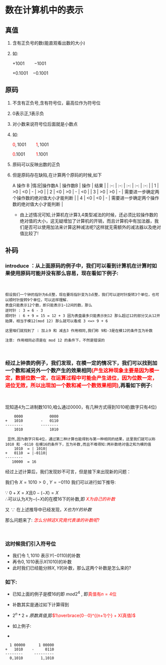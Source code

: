 数在计算机中的表示
================

<h2>真值</h2>

1.  含有正负号的数(能直观看出数的大小)
2.  如:

    $+1001$&nbsp;&nbsp;&nbsp;&nbsp;&nbsp;&nbsp;&nbsp;&nbsp;$-1001$

    $+0.1001$&nbsp;&nbsp;&nbsp;&nbsp;$-0.1001$

<h2>原码</h2>

1.  不含有正负号,含有符号位，最高位作为符号位
2.  0表示正,1表示负
3.  对小数来说符号位后面就是小数点  
4.  如:

    <font color="red">$0$</font>$,1001$&nbsp;&nbsp;&nbsp;&nbsp;&nbsp;&nbsp;&nbsp;&nbsp;<font color="red">$1$</font>$,1001$

    <font color="red">$0$</font>$.1001$&nbsp;&nbsp;&nbsp;&nbsp;&nbsp;&nbsp;&nbsp;&nbsp;&nbsp;<font color="red">$1$</font>$.1001$

5.  原码可以反映出数的正负
6.  但是原码存在缺陷,在计算两个原码的时候,如下
    
    A 操作 B
    |情况|操作数A | 操作数B | 操作 | 结果 | 
    | :-: | :-: | :-: | :-: | :-: |
    | 1  | >0  | <0  | - | >0 |
    | 2  | <0  | >0  | - | <0 |
    | 3  | >0  | >0  | - | 需要进一步确定两个操作数的绝对值大小才能判断 |
    | 4  | <0  | <0  | - | 需要进一步确定两个操作数的绝对值大小才能判断 |

    *   由上述情况可知,计算机在计算3,4类型减法的时候，还必须比较操作数的绝对值的大小，这无疑增加了计算机的开销，而且计算机中有加法器，我们是否可以使用加法来计算这种减法呢?这样就无需额外的减法器以及绝对值比较了!

<h2>补码</h2>

###  introduce ：从上面原码的例子中，我们可以看到计算机在计算时如果使用原码可能并没有那么容易，现在看如下例子:

<br>

    假设我们一个钟的指针为6点整，现在要将指针变为3点整，我们可以逆时针旋转3个单位，也可以顺时针旋转9个单位，可以这样理解.
    表盘只能表示12个数，即只能表示1~12间的数，那么
    逆时针 : 3 = 6 - 3
    顺时针 : 6 + 9 = 15 = 12 + 3 因为表盘最多只能表示到12 那么超过12的部分又从12开始算，相当于模12(mod 12) 那么就可以看成 3 <=> 9 + 6
    
    这里咱们就找到了 : 加上9 和 减去3 作用相同,我们称 9和-3是在模12的条件互为补数
    
    注意: 作用相同必须是在 mod 12 的条件下，不然是错误的


<br>

###  经过上钟表的例子，我们发现，在模一定的情况下，我们可以找到加一个数和减另外一个数产生的效果相同<font style="color:red;">(产生这种现象主要是因为模一定，数据位数一定，在运算过程中可能会产生进位，因为位数一定，进位无效，所以出现加一个数和减一个数效果相同)</font>,再看如下例子:

<br>

现知道4为二进制数1010,咱么通过0000，有几种方式得到1010呢(数字只有4位)

        0000            0000
    +   1010        -   0110
    --------        --------
        1010            1010

     显然,因为数字只有4位，通过第二种计算也能得到与第一种相同的结果，这里我们就可以称 1010 和 -0110 在模16的条件下，互为补数,而且不难得知:两补数绝对值之和为模的值
        1010  = | 1010|
    +   0110  = |-0110|
    --------
       10000  = 16     

经过上述计算后，我们发现妙不可言，但是接下来出现新的问题：

我们令 $X=1010 > 0$ , $Y=-0110$  我们可以进行如下推导:

$\because$
$0 + X = X$且$0 -(-X) = X$      
$\therefore$可以认为$X$为$-(-X)$的在模16下的补数,即 <font color="red"> $X为自己的补数$</font>

又 $\because$ 在上述推导中已经发现，$X也为Y的补数$

那么问题来了: <font color="red">$怎么分辨这X究竟代表谁的补数呢?$</font>

<br>


###  这时候我们引入符号位

+   我们令 $1,1010$ 表示$Y(-0110)$的补数
+   再令$0,1010$表示$X(1010)$的补数
+   此时我们已经能分辨$X,Y$的补数，那么这两个补数是怎么来的?

### 如下:

+   已知上面的例子是模16的即    $mod2^4$ , 即<font color="red">真值有$n=4$位</font>
+   补数其实是通过如下计算得到
+   $2^n * 2 + 原数真值$,即<font color="red">$1\overbrace{0···0}^{(n+1)个} + X(真值)$</font>
+   如上例子:

+   
```
  1 00000      1 00000
+   1010    -     0110
--------     ---------
  0,1010        1,1010
```
